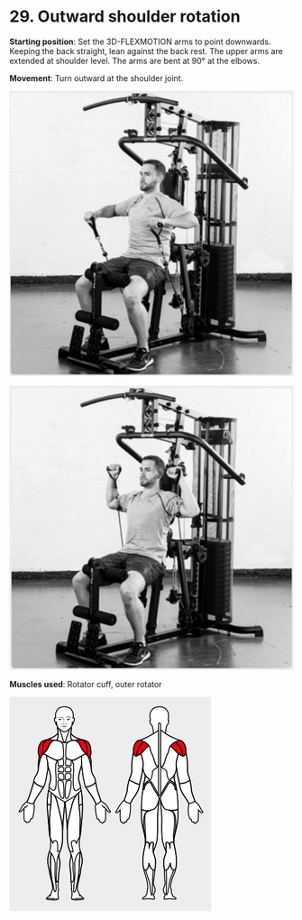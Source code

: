 # 29. Outward shoulder rotation

__Starting position__: Set the 3D-FLEXMOTION arms to point downwards. Keeping the back straight, lean against the back rest. The upper arms are extended at shoulder level. The arms are bent at 90° at the elbows.

__Movement__: Turn outward at the shoulder joint.

![001](001.png)

![002](002.png)

__Muscles used__: Rotator cuff, outer rotator

![003](003.png)
